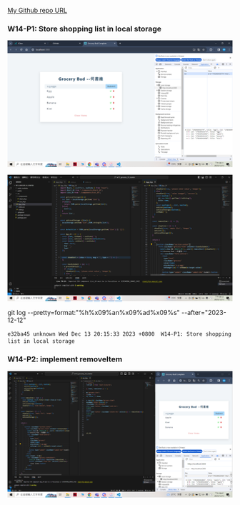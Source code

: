 
[My Github repo URL](https://github.com/209410124/1121-wp1-demo-209410124)

### W14-P1: Store shopping list in local storage
 
![](w14-p1-1.png)
 
![](w14-p1-2.png)


git log --pretty=format:"%h%x09%an%x09%ad%x09%s" --after="2023-12-12"

```
e32ba45 unknown Wed Dec 13 20:15:33 2023 +0800  W14-P1: Store shopping list in local storage
```
### W14-P2: implement removeItem
 
![](w14-p2.png)
